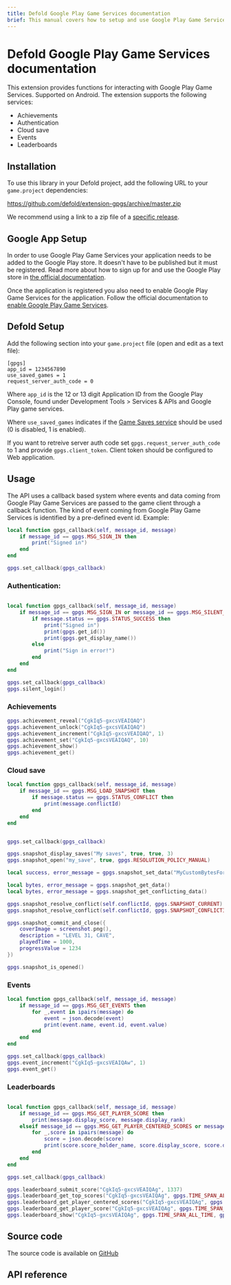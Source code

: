 ```yaml
---
title: Defold Google Play Game Services documentation
brief: This manual covers how to setup and use Google Play Game Services in Defold.
---
```


# Defold Google Play Game Services documentation

This extension provides functions for interacting with Google Play Game Services. Supported on Android. The extension supports the following services:

* Achievements
* Authentication
* Cloud save
* Events
* Leaderboards


## Installation
To use this library in your Defold project, add the following URL to your `game.project` dependencies:

https://github.com/defold/extension-gpgs/archive/master.zip

We recommend using a link to a zip file of a [specific release](https://github.com/defold/extension-gpgs/releases).


## Google App Setup
In order to use Google Play Game Services your application needs to be added to the Google Play store. It doesn't have to be published but it must be registered. Read more about how to sign up for and use the Google Play store in [the official documentation](https://support.google.com/googleplay/android-developer/answer/6112435).

Once the application is registered you also need to enable Google Play Game Services for the application. Follow the official documentation to [enable Google Play Game Services](https://developers.google.com/games/services/console/enabling).


## Defold Setup

Add the following section into your `game.project` file (open and edit as a text file):

```
[gpgs]
app_id = 1234567890
use_saved_games = 1
request_server_auth_code = 0
```

Where `app_id` is the 12 or 13 digit Application ID from the Google Play Console, found under Development Tools > Services & APIs and Google Play game services.</p>

Where `use_saved_games` indicates if the [Game Saves service](https://developers.google.com/games/services/common/concepts/savedgames) should be used (0 is disabled, 1 is enabled).</p>

If you want to retreive server auth code set `gpgs.request_server_auth_code` to 1 and provide `gpgs.client_token`. Client token should be configured to Web application.

## Usage

The API uses a callback based system where events and data coming from Google Play Game Services are passed to the game client through a callback function. The kind of event coming from Google Play Game Services is identified by a pre-defined event id. Example:

```Lua
local function gpgs_callback(self, message_id, message)
    if message_id == gpgs.MSG_SIGN_IN then
        print("Signed in")
    end
end

gpgs.set_callback(gpgs_callback)
```

### Authentication:

```Lua

local function gpgs_callback(self, message_id, message)
    if message_id == gpgs.MSG_SIGN_IN or message_id == gpgs.MSG_SILENT_SIGN_IN then
        if message.status == gpgs.STATUS_SUCCESS then
            print("Signed in")
            print(gpgs.get_id())
            print(gpgs.get_display_name())
        else
            print("Sign in error!")
        end
    end
end

gpgs.set_callback(gpgs_callback)
gpgs.silent_login()

```


### Achievements

```Lua
gpgs.achievement_reveal("CgkIq5-gxcsVEAIQAQ")
gpgs.achievement_unlock("CgkIq5-gxcsVEAIQAQ")
gpgs.achievement_increment("CgkIq5-gxcsVEAIQAQ", 1)
gpgs.achievement_set("CgkIq5-gxcsVEAIQAQ", 10)
gpgs.achievement_show()
gpgs.achievement_get()
```


### Cloud save

```Lua
local function gpgs_callback(self, message_id, message)
    if message_id == gpgs.MSG_LOAD_SNAPSHOT then
        if message.status == gpgs.STATUS_CONFLICT then
            print(message.conflictId)
        end
    end
end


gpgs.set_callback(gpgs_callback)

gpgs.snapshot_display_saves("My saves", true, true, 3)
gpgs.snapshot_open("my_save", true, gpgs.RESOLUTION_POLICY_MANUAL)

local success, error_message = gpgs.snapshot_set_data("MyCustomBytesForSnapshot")

local bytes, error_message = gpgs.snapshot_get_data()
local bytes, error_message = gpgs.snapshot_get_conflicting_data()

gpgs.snapshot_resolve_conflict(self.conflictId, gpgs.SNAPSHOT_CURRENT)
gpgs.snapshot_resolve_conflict(self.conflictId, gpgs.SNAPSHOT_CONFLICTING)

gpgs.snapshot_commit_and_close({
    coverImage = screenshot.png(),
    description = "LEVEL 31, CAVE",
    playedTime = 1000,
    progressValue = 1234
})

gpgs.snapshot_is_opened()

```


### Events

```lua
local function gpgs_callback(self, message_id, message)
    if message_id == gpgs.MSG_GET_EVENTS then
        for _,event in ipairs(message) do
            event = json.decode(event)
            print(event.name, event.id, event.value)
        end
    end
end

gpgs.set_callback(gpgs_callback)
gpgs.event_increment("CgkIq5-gxcsVEAIQAw", 1)
gpgs.event_get()
```


### Leaderboards

```Lua

local function gpgs_callback(self, message_id, message)
    if message_id == gpgs.MSG_GET_PLAYER_SCORE then
        print(message.display_score, message.display_rank)
    elseif message_id == gpgs.MSG_GET_PLAYER_CENTERED_SCORES or message_id == gpgs.MSG_GET_TOP_SCORES then
        for _,score in ipairs(message) do
            score = json.decode(score)
            print(score.score_holder_name, score.display_score, score.display_rank)
        end
    end
end

gpgs.set_callback(gpgs_callback)

gpgs.leaderboard_submit_score("CgkIq5-gxcsVEAIQAg", 1337)
gpgs.leaderboard_get_top_scores("CgkIq5-gxcsVEAIQAg", gpgs.TIME_SPAN_ALL_TIME, gpgs.COLLECTION_PUBLIC, 10)
gpgs.leaderboard_get_player_centered_scores("CgkIq5-gxcsVEAIQAg", gpgs.TIME_SPAN_ALL_TIME, gpgs.COLLECTION_PUBLIC, 10)
gpgs.leaderboard_get_player_score("CgkIq5-gxcsVEAIQAg", gpgs.TIME_SPAN_ALL_TIME, gpgs.COLLECTION_PUBLIC)
gpgs.leaderboard_show("CgkIq5-gxcsVEAIQAg", gpgs.TIME_SPAN_ALL_TIME, gpgs.COLLECTION_PUBLIC)
```



## Source code

The source code is available on [GitHub](https://github.com/defold/extension-gpgs)


## API reference
